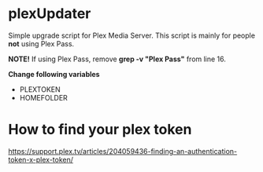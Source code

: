 # plexUpdater
Simple upgrade script for Plex Media Server. This script is mainly for people **not** using Plex Pass.

**NOTE!** If using Plex Pass, remove **grep -v "Plex Pass"** from line 16.

**Change following variables**
* PLEXTOKEN
* HOMEFOLDER

# How to find your plex token
https://support.plex.tv/articles/204059436-finding-an-authentication-token-x-plex-token/
